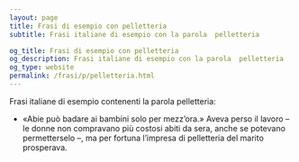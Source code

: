 ```yaml
---
layout: page
title: Frasi di esempio con pelletteria 
subtitle: Frasi italiane di esempio con la parola  pelletteria

og_title: Frasi di esempio con pelletteria 
og_description: Frasi italiane di esempio con la parola  pelletteria
og_type: website
permalink: /frasi/p/pelletteria.html
---
```


Frasi italiane di esempio contenenti la parola pelletteria:


- «Abie può badare ai bambini solo per mezz’ora.» Aveva perso il lavoro – le donne non compravano più costosi abiti da sera, anche se potevano permetterselo –, ma per fortuna l’impresa di pelletteria del marito prosperava.
